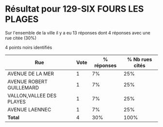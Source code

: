 # Résultat pour 129-SIX FOURS LES PLAGES

Sur l'ensemble de la ville il y a eu 13 réponses dont 4 réponses avec une rue citée (30%)

4 points noirs identifiés

| Rue | Vote | % réponses | % Nb rues cités|
|-----|------|------------|----------------|
| AVENUE DE LA MER | 1 | 7% | 25%|
| AVENUE ROBERT GUILLEMARD | 1 | 7% | 25%|
| VALLON,VALLEE DES PLAYES | 1 | 7% | 25%|
| AVENUE LAENNEC | 1 | 7% | 25%|
| **Total** | 4 | 30% | 100%|
